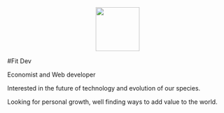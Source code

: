 <div id="header" align="center">
  <img src="https://media.giphy.com/media/M9gbBd9nbDrOTu1Mqx/giphy.gif" width="100"/>
</div>




#Fit Dev

Economist and Web developer

Interested in the future of technology and evolution of our species.

Looking for personal growth, well finding ways to add value to the world.
